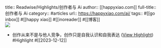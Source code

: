 title:: Readwise/Highlights/创作者与 Ai
author:: [[happyxiao.com]]
full-title:: 创作者与 Ai
category:: #articles
url:: https://happyxiao.com/ai/
tags:: #[[go inbox]] #[[happy xiao]] #[[inoreader]] #[[博客]]  
![](https://happyxiao.com/wp-content/uploads/2021/05/cropped-happy-32x32.jpg)
- 创作从来不是与他人竞争，创作只是自我认识和自我表达 ([View Highlight](https://read.readwise.io/read/01hhe428hahp39zevf657pph29)) #Highlight #[[2023-12-12]]